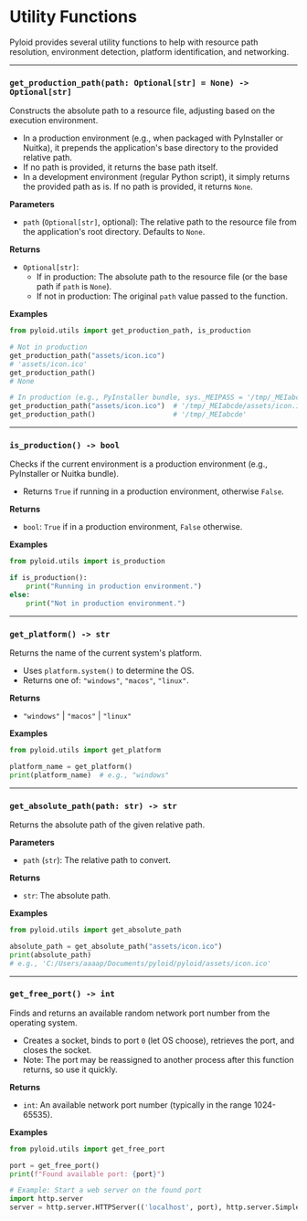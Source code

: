 # Utility Functions

Pyloid provides several utility functions to help with resource path resolution, environment detection, platform identification, and networking.

---

### `get_production_path(path: Optional[str] = None) -> Optional[str]`

Constructs the absolute path to a resource file, adjusting based on the execution environment.

- In a production environment (e.g., when packaged with PyInstaller or Nuitka), it prepends the application's base directory to the provided relative path.  
- If no path is provided, it returns the base path itself.
- In a development environment (regular Python script), it simply returns the provided path as is. If no path is provided, it returns `None`.

**Parameters**

- `path` (`Optional[str]`, optional): The relative path to the resource file from the application's root directory. Defaults to `None`.

**Returns**

- `Optional[str]`:  
  - If in production: The absolute path to the resource file (or the base path if `path` is `None`).  
  - If not in production: The original `path` value passed to the function.

**Examples**

```python
from pyloid.utils import get_production_path, is_production

# Not in production
get_production_path("assets/icon.ico")
# 'assets/icon.ico'
get_production_path()
# None

# In production (e.g., PyInstaller bundle, sys._MEIPASS = '/tmp/_MEIabcde')
get_production_path("assets/icon.ico")  # '/tmp/_MEIabcde/assets/icon.ico'
get_production_path()                   # '/tmp/_MEIabcde'
```

---

### `is_production() -> bool`

Checks if the current environment is a production environment (e.g., PyInstaller or Nuitka bundle).

- Returns `True` if running in a production environment, otherwise `False`.

**Returns**

- `bool`: `True` if in a production environment, `False` otherwise.

**Examples**

```python
from pyloid.utils import is_production

if is_production():
    print("Running in production environment.")
else:
    print("Not in production environment.")
```

---

### `get_platform() -> str`

Returns the name of the current system's platform.

- Uses `platform.system()` to determine the OS.
- Returns one of: `"windows"`, `"macos"`, `"linux"`.

**Returns**

- `"windows"` | `"macos"` | `"linux"`

**Examples**

```python
from pyloid.utils import get_platform

platform_name = get_platform()
print(platform_name)  # e.g., "windows"
```

---

### `get_absolute_path(path: str) -> str`

Returns the absolute path of the given relative path.

**Parameters**

- `path` (`str`): The relative path to convert.

**Returns**

- `str`: The absolute path.

**Examples**

```python
from pyloid.utils import get_absolute_path

absolute_path = get_absolute_path("assets/icon.ico")
print(absolute_path)
# e.g., 'C:/Users/aaaap/Documents/pyloid/pyloid/assets/icon.ico'
```

---

### `get_free_port() -> int`

Finds and returns an available random network port number from the operating system.

- Creates a socket, binds to port `0` (let OS choose), retrieves the port, and closes the socket.
- Note: The port may be reassigned to another process after this function returns, so use it quickly.

**Returns**

- `int`: An available network port number (typically in the range 1024-65535).

**Examples**

```python
from pyloid.utils import get_free_port

port = get_free_port()
print(f"Found available port: {port}")

# Example: Start a web server on the found port
import http.server
server = http.server.HTTPServer(('localhost', port), http.server.SimpleHTTPRequestHandler)
```

